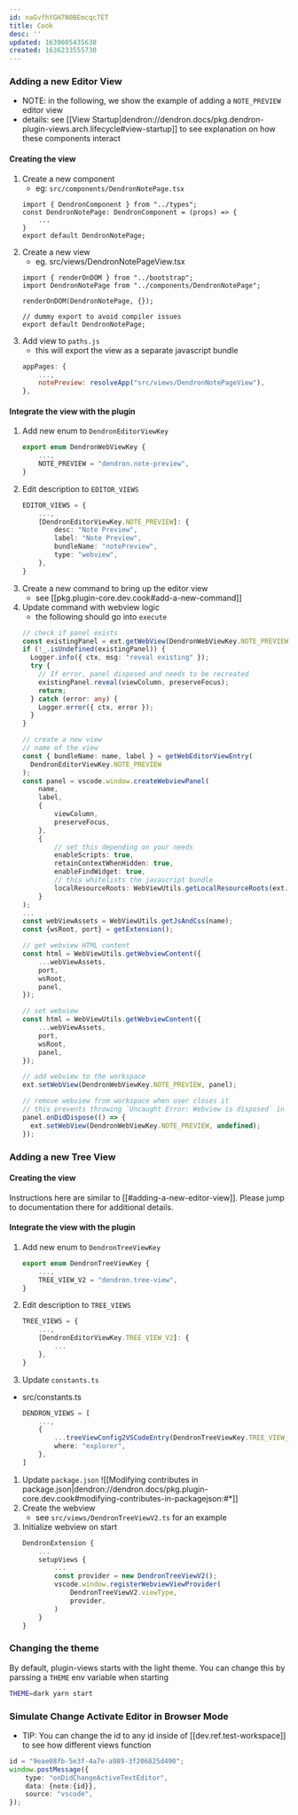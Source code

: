 ```yaml
---
id: naGvfhYGH7N0BEmcqc7ET
title: Cook
desc: ''
updated: 1639005435638
created: 1636233555730
---
```


### Adding a new Editor View
- NOTE: in the following, we show the example of adding a `NOTE_PREVIEW` editor view
- details: see [[View Startup|dendron://dendron.docs/pkg.dendron-plugin-views.arch.lifecycle#view-startup]] to see explanation on how these components interact

#### Creating the view
1. Create a new component
    - eg: `src/components/DendronNotePage.tsx`
    ```tsx
    import { DendronComponent } from "../types";
    const DendronNotePage: DendronComponent = (props) => {
        ...
    }
    export default DendronNotePage;
    ```
1. Create a new view
    - eg. src/views/DendronNotePageView.tsx
    ```tsx
    import { renderOnDOM } from "../bootstrap";
    import DendronNotePage from "../components/DendronNotePage";

    renderOnDOM(DendronNotePage, {});

    // dummy export to avoid compiler issues
    export default DendronNotePage;
    ```
1. Add view to `paths.js`
    - this will export the view as a separate javascript bundle
    ```js
    appPages: {
        ...,
        notePreview: resolveApp("src/views/DendronNotePageView"),
    },
    ```
#### Integrate the view with the plugin
1. Add new enum to `DendronEditorViewKey`
    ```ts
    export enum DendronWebViewKey {
        ...,
        NOTE_PREVIEW = "dendron.note-preview",
    }
    ```
1. Edit description to `EDITOR_VIEWS`
    ```ts
    EDITOR_VIEWS = {
        ...,
        [DendronEditorViewKey.NOTE_PREVIEW]: {
            desc: "Note Preview",
            label: "Note Preview",
            bundleName: "notePreview",
            type: "webview",
        },
    }
    ```
1. Create a new command to bring up the editor view
    - see [[pkg.plugin-core.dev.cook#add-a-new-command]]
1. Update command with webview logic
    - the following should go into `execute`
    ```ts
    // check if panel exists
    const existingPanel = ext.getWebView(DendronWebViewKey.NOTE_PREVIEW);
    if (!_.isUndefined(existingPanel)) {
      Logger.info({ ctx, msg: "reveal existing" });
      try {
        // If error, panel disposed and needs to be recreated
        existingPanel.reveal(viewColumn, preserveFocus);
        return;
      } catch (error: any) {
        Logger.error({ ctx, error });
      }
    }

    // create a new view
    // name of the view
    const { bundleName: name, label } = getWebEditorViewEntry(
      DendronEditorViewKey.NOTE_PREVIEW
    );
    const panel = vscode.window.createWebviewPanel(
        name,
        label,
        {
            viewColumn,
            preserveFocus,
        },
        {
            // set this depending on your needs
            enableScripts: true,
            retainContextWhenHidden: true,
            enableFindWidget: true,
            // this whitelists the javascript bundle
            localResourceRoots: WebViewUtils.getLocalResourceRoots(ext.context),
        }
    );
    ...
    const webViewAssets = WebViewUtils.getJsAndCss(name);
    const {wsRoot, port} = getExtension();

    // get webview HTML content
    const html = WebViewUtils.getWebviewContent({
        ...webViewAssets,
        port,
        wsRoot,
        panel,
    });

    // set webview
    const html = WebViewUtils.getWebviewContent({
        ...webViewAssets,
        port,
        wsRoot,
        panel,
    });

    // add webview to the workspace
    ext.setWebView(DendronWebViewKey.NOTE_PREVIEW, panel);

    // remove webview from workspace when user closes it
    // this prevents throwing `Uncaught Error: Webview is disposed` in `ShowPreviewCommand#refresh`
    panel.onDidDispose(() => {
      ext.setWebView(DendronWebViewKey.NOTE_PREVIEW, undefined);
    });
    ```

### Adding a new Tree View

#### Creating the view
Instructions here are similar to [[#adding-a-new-editor-view]]. Please jump to documentation there for additional details.

#### Integrate the view with the plugin
1. Add new enum to `DendronTreeViewKey`
    ```ts
    export enum DendronTreeViewKey {
        ...,
        TREE_VIEW_V2 = "dendron.tree-view",    
    }
    ```
1. Edit description to `TREE_VIEWS`
    ```ts
    TREE_VIEWS = {
        ...,
        [DendronEditorViewKey.TREE_VIEW_V2]: {
            ...
        },
    }
    ```
1. Update `constants.ts`
- src/constants.ts
    ```ts
    DENDRON_VIEWS = [
        ...,
        {
            ...treeViewConfig2VSCodeEntry(DendronTreeViewKey.TREE_VIEW_V2),
            where: "explorer",
        },
    ]
    ```
1. Update `package.json`
![[Modifying contributes in package.json|dendron://dendron.docs/pkg.plugin-core.dev.cook#modifying-contributes-in-packagejson:#*]]
1. Create the webview
    - see `src/views/DendronTreeViewV2.ts` for an example
1. Initialize webview on start
    ```ts
    DendronExtension {
        ...
        setupViews {
            ...
            const provider = new DendronTreeViewV2();
            vscode.window.registerWebviewViewProvider(
                DendronTreeViewV2.viewType,
                provider,
            )
        }
    }
    ```
### Changing the theme

By default, plugin-views starts with the light theme. You can change this by parssing a `THEME` env variable when starting

```sh
THEME=dark yarn start
```

### Simulate Change Activate Editor in Browser Mode
- TIP: You can change the id to any id inside of [[dev.ref.test-workspace]] to see how different views function
```ts
id = "9eae08fb-5e3f-4a7e-a989-3f206825d490";
window.postMessage({
    type: "onDidChangeActiveTextEditor",
    data: {note:{id}},
    source: "vscode",
});
```